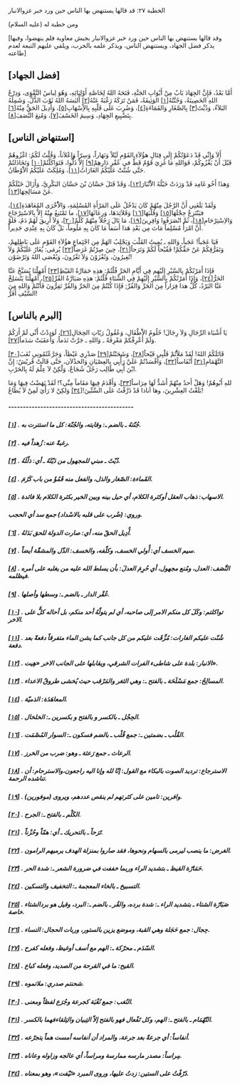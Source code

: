   الخطبة  ٢٧: قد قالها يستنهض بها الناس حين ورد خبر غزوالانبار	

ومن خطبة له (عليه السلام)

[وقد قالها يستنهض بها الناس حين ورد خبر غزوالانبار بجيش  معاوية فلم ينهضوا، وفيها يذكر فضل الجهاد، ويستنهض الناس، ويذكر علمه  بالحرب، ويلقي عليهم التبعة لعدم طاعته]

## [فضل الجهاد]

أَمَّا بَعْدُ، فَإِنَّ الجِهَادَ بَابٌ مِنْ أَبْوَابِ  الجَنَّةِ، فَتَحَهُ اللهُ لِخَاصَّةِ أَوْلِيَائِهِ، وَهُوَ لِباسُ  التَّقْوَى، وَدِرْعُ اللهِ الحَصِينَةُ، وَجُنَّتُهُ[[١\]](https://arabic.balaghah.net/node/445#_ftn1) الوَثِيقَةُ، فَمَنْ تَرَكَهُ رَغْبَةً عَنْهُ[[٢\]](https://arabic.balaghah.net/node/445#_ftn2) أَلبَسَهُ اللهُ ثَوْبَ الذُّلِّ، وَشَمِلَهُ البَلاَءُ، وَدُيِّثَ[[٣\]](https://arabic.balaghah.net/node/445#_ftn3) بِالصَّغَارِ وَالقَمَاءَةِ[[٤\]](https://arabic.balaghah.net/node/445#_ftn4)، وَضُرِبَ عَلَى قَلْبِهِ بِالاِْسْهَابِ[[٥\]](https://arabic.balaghah.net/node/445#_ftn5)، وَأُدِيلَ الحَقُّ مِنْهُ[[٦\]](https://arabic.balaghah.net/node/445#_ftn6) بِتَضْيِيعِ الجِهَادِ، وَسِيمَ الخَسْفَ[[٧\]](https://arabic.balaghah.net/node/445#_ftn7)، وَمُنِعَ النَّصَفَ[[٨\]](https://arabic.balaghah.net/node/445#_ftn8).

## [استنهاض الناس]

أَلاَ وَإِنِّي قَدْ دَعَوْتُكُمْ إِلَى قِتَالِ هؤُلاَءِ  القَوْمِ لَيْلاً وَنَهَاراً، وَسِرّاً وَإِعْلاَناً، وَقُلْتُ لَكُمُ:  اغْزُوهُمْ قَبْلَ أَنْ يَغْزُوكُمْ، فَوَاللهِ مَا غُزِيَ قَوْمٌ قَطُّ في عُقْرِ دَارِهِمْ[[٩\]](https://arabic.balaghah.net/node/445#_ftn9) إِلاَّ ذَلُّوا، فَتَوَاكَلْتُمْ[[١٠\]](https://arabic.balaghah.net/node/445#_ftn10) وَتَخَاذَلتُمْ حَتَّى شُنَّتْ عَلَيْكُمُ الغَارَاتُ[[١١\]](https://arabic.balaghah.net/node/445#_ftn11)، وَمُلِكَتْ عَلَيْكُمُ الاَْوْطَانُ.

وَهذَا أَخُو غَامِد قَدْ وَرَدَتْ خَيْلُهُ الاَْنْبَارَ[[١٢\]](https://arabic.balaghah.net/node/445#_ftn12)، وَقَدْ قَتَلَ حَسَّانَ بْنَ حَسَّانَ البَكْرِيَّ، وَأَزَالَ خَيْلَكُمْ عَنْ مَسَالِحِهَا[[١٣\]](https://arabic.balaghah.net/node/445#_ftn13).

وَلَقَدْ بَلَغَنِي أَنَّ الرَّجُلَ مِنْهُمْ كَانَ يَدْخُلُ عَلَى المَرْأَةِ المُسْلِمَةِ، وَالاُْخْرَى المُعَاهَدَةِ[[١٤\]](https://arabic.balaghah.net/node/445#_ftn14)، فيَنْتَزِعُ حِجْلَهَا[[١٥\]](https://arabic.balaghah.net/node/445#_ftn15) وَقُلْبَهَا[[١٦\]](https://arabic.balaghah.net/node/445#_ftn16) وَقَلاَئِدَهَا، وَرِعَاثَهَا[[١٧\]](https://arabic.balaghah.net/node/445#_ftn17)، ما تَمْتَنِعُ مِنْهُ إِلاَّ بِالاسْتِرْجَاعِ وَالاِسْتِرْحَامِ[[١٨\]](https://arabic.balaghah.net/node/445#_ftn18)، ثُمَّ انْصَرَفُوا وَافِرِينَ[[١٩\]](https://arabic.balaghah.net/node/445#_ftn19)، مَا نَالَ رَجُلاً مِنْهُمْ كَلْمٌ[[٢٠\]](https://arabic.balaghah.net/node/445#_ftn20)، وَلاَ أُرِيقَ لَهُمْ دَمٌ، فَلَوْ أَنَّ امْرَأً مُسْلِماً مَاتَ مِن  بَعْدِ هَذا أَسَفاً مَا كَانَ بِهِ مَلُوماً، بَلْ كَانَ بِهِ عِنْدِي  جَدِيراً.

فَيَا عَجَباً! عَجَباًـ وَاللهِ ـ يُمِيتُ القَلْبَ  وَيَجْلِبُ الهَمَّ مِن اجْتَِماعِ هؤُلاَءِ القَوْمِ عَلَى بَاطِلِهمْ،  وَتَفَرُّقِكُمْ عَنْ حَقِّكُمْ! فَقُبْحاً لَكُمْ وَتَرَحاً[[٢١\]](https://arabic.balaghah.net/node/445#_ftn21)، حِينَ صِرْتُمْ غَرَضاً[[٢٢\]](https://arabic.balaghah.net/node/445#_ftn22) يُرمَى: يُغَارُ عَلَيْكُمْ وَلاَ تُغِيرُونَ، وَتُغْزَوْنَ وَلاَ تَغْرُونَ، وَيُعْصَى اللهُ وَتَرْضَوْن!

فَإِذَا أَمَرْتُكُمْ بِالسَّيْرِ إِلَيْهِم فِي أَيَّامِ الحَرِّ قُلْتُمْ: هذِهِ حَمَارَّةُ القَيْظِ[[٢٣\]](https://arabic.balaghah.net/node/445#_ftn23) أَمْهِلْنَا يُسَبَّخُ عَنَّا الحَرُّ[[٢٤\]](https://arabic.balaghah.net/node/445#_ftn24)، وَإِذَا أَمَرْتُكُمْ بِالسَّيْرِ إِلَيْهِمْ فِي الشِّتَاءِ قُلْتُمْ: هذِهِ صَبَارَّةُ القُرِّ[[٢٥\]](https://arabic.balaghah.net/node/445#_ftn25)، أَمْهِلْنَا يَنْسَلِخْ عَنَّا البَرْدُ، كُلُّ هذا فِرَاراً مِنَ الحَرِّ وَالقُرِّ; فَإِذَا كُنْتُمْ مِنَ الحَرِّ وَالقُرِّ تَفِرُّونَ  فَأَنْتُمْ وَاللهِ مِنَ السَّيْفِ أَفَرُّ!

## [البرم بالناس]

يَا أَشْبَاهَ الرِّجَالِ وَلاَ رِجَالَ! حُلُومُ الاَْطْفَالِ، وَعُقُولُ رَبّاتِ الحِجَالِ[[٢٦\]](https://arabic.balaghah.net/node/445#_ftn26)، لَوَدِدْتُ أَنِّي لَمْ أَرَكُمْ وَلَمْ أَعْرِفْكمْ مَعْرِفَةً ـ وَاللهِ ـ جَرَّتْ نَدَماً، وَأَعقَبَتْ سَدَماً[[٢٧\]](https://arabic.balaghah.net/node/445#_ftn27).

قَاتَلَكُمُ اللهُ! لَقَدْ مَلاَْتُمْ قَلْبِي قَيْحاً[[٢٨\]](https://arabic.balaghah.net/node/445#_ftn28)، وَشَحَنْتُمْ[[٢٩\]](https://arabic.balaghah.net/node/445#_ftn29) صَدْرِي غَيْظاً، وَجَرَّعْتُمُونِي نُغَبَ[[٣٠\]](https://arabic.balaghah.net/node/445#_ftn30) التَّهْمَامِ[[٣١\]](https://arabic.balaghah.net/node/445#_ftn31) أَنْفَاساً[[٣٢\]](https://arabic.balaghah.net/node/445#_ftn32)، وَأَفْسَدْتُمْ عَلَيَّ رَأْيِي بِالعِصْيَانِ وَالخذْلاَن، حَتَّى  قَالَتْ قُريْشٌ: إِنَّ ابْنَ أَبِي طَالِب رَجُلٌ شُجَاعٌ، وَلْكِنْ لاَ  عِلْمَ لَهُ بِالحَرْبِ.

للهِ أَبُوهُمْ! وَهَلْ أَحدٌ مِنْهُمْ أَشَدُّ لَهَا مِرَاساً[[٣٣\]](https://arabic.balaghah.net/node/445#_ftn33)، وَأَقْدَمُ فِيهَا مَقَاماً مِنِّي؟! لَقَدْ نَهَضْتُ فِيهَا وَمَا  بَلَغْتُ العِشْرِينَ، وها أناذا قَدْ ذَرَّفْتُ عَلَى السِّتِّينَ![[٣٤\]](https://arabic.balaghah.net/node/445#_ftn34) وَلكِنْ لا رَأْيَ لَمِنْ لاَ يُطَاعُ!

##### -------------------------------------------

##### [[١\]](https://arabic.balaghah.net/node/445#_ftnref1) . جُنّتهُ ـ بالضم ـ: وقايته، والجُنّة: كل ما استترت به.

##### [[٢\]](https://arabic.balaghah.net/node/445#_ftnref2) . رغبةً عنه: زُهداً فيه.

##### [[٣\]](https://arabic.balaghah.net/node/445#_ftnref3) . دُيّثَ ـ مبني للمجهول من دَيّثَهُ ـ أي: ذلّلَهُ.

##### [[٤\]](https://arabic.balaghah.net/node/445#_ftnref4) . القَماءة: الصّغار والذل، والفعل منه قَمُؤَ من باب كَرُمَ.

##### [[٥\]](https://arabic.balaghah.net/node/445#_ftnref5) . الاسهاب: ذهاب العقل أوكثرة الكلام، أي حيل بينه وبين الخير بكثرة الكلام بلا فائدة.

##### وروي: (ضُرب على قلبه بالاسْداد) جمع سد أي الحجب.

##### [[٦\]](https://arabic.balaghah.net/node/445#_ftnref6) . أُدِيل الحقّ منه، أي: صارت الدولة للحق بَدَلهُ.

##### [[٧\]](https://arabic.balaghah.net/node/445#_ftnref7) . سيم الخسف أي: أُولي الخسف، وكلّفه، والخسف: الذّل والمشقّة أيضاً.

##### [[٨\]](https://arabic.balaghah.net/node/445#_ftnref8) . النَّصَف: العدل، ومُنع مجهول، أي حُرِمَ العدلَ: بأن يسلط الله عليه من يغلبه على أمره فيظلمه.

##### [[٩\]](https://arabic.balaghah.net/node/445#_ftnref9) . عُقْر الدار ـ بالضم ـ: وسطها وأصلها.

##### [[١٠\]](https://arabic.balaghah.net/node/445#_ftnref10) . تواكلتم: وكَلَ كل منكم الامر إلى صاحبه، أي لم يتولّهُ أحد منكم، بل أحاله كلٌّ على الاخر.

##### [[١١\]](https://arabic.balaghah.net/node/445#_ftnref11) . شُنّت عليكم الغارات: مُزِّقَت عليكم من كل جانب كما يشن الماء متفرقاً دفعةً بعد دفعة.

##### [[١٢\]](https://arabic.balaghah.net/node/445#_ftnref12) . الانبار: بلدة على شاطىء الفرات الشرقي، ويقابلها على الجانب الاخر «هِيت».

##### [[١٣\]](https://arabic.balaghah.net/node/445#_ftnref13) . المسالِحُ: جمع مَسْلَحَة ـ بالفتح ـ: وهي الثغر والمَرْقب حيث يُخشى طروقُ الاعداء.

##### [[١٤\]](https://arabic.balaghah.net/node/445#_ftnref14) . المعاهَدَة: الذميّة.

##### [[١٥\]](https://arabic.balaghah.net/node/445#_ftnref15) . الحِجْل ـ بالكسر و بالفتح و بكسرين ـ: الخلخال.

##### [[١٦\]](https://arabic.balaghah.net/node/445#_ftnref16) . القُلُب ـ بضمتين ـ: جمع قُلْب ـ بالضم فسكون ـ: السوار المُصْمَت.

##### [[١٧\]](https://arabic.balaghah.net/node/445#_ftnref17) . الرعاث ـ جمع رَعثة ـ وهو: ضرب من الخرز.

##### [[١٨\]](https://arabic.balaghah.net/node/445#_ftnref18) . الاسترجاع: ترديد الصوت بالبكاء مع القول: إنّا لله وإنا اليه راجعون،والاسترحام: أن تناشده الرحمة.

##### [[١٩\]](https://arabic.balaghah.net/node/445#_ftnref19) . وافرين: تامين على كثرتهم لم ينقص عددهم، ويروى (موفورين).

##### [[٢٠\]](https://arabic.balaghah.net/node/445#_ftnref20) . الكَلْم ـ بالفتح ـ: الجرح.

##### [[٢١\]](https://arabic.balaghah.net/node/445#_ftnref21) . تَرَحاً ـ بالتحريك ـ أي: همّاً وحُزْناً.

##### [[٢٢\]](https://arabic.balaghah.net/node/445#_ftnref22) . الغرض: ما ينصب ليرمى بالسهام ونحوها، فقد صاروا بمنزلة الهدف يرميهم الرامون.

##### [[٢٣\]](https://arabic.balaghah.net/node/445#_ftnref23) . حَمَارّة القيظ ـ بتشديد الراء وربما خففت في ضرورة الشعر ـ: شدة الحر.

##### [[٢٤\]](https://arabic.balaghah.net/node/445#_ftnref24) . التسبيخ ـ بالخاء المعجمة ـ: التخفيف والتسكين.

##### [[٢٥\]](https://arabic.balaghah.net/node/445#_ftnref25) . صَبَارّة الشتاء ـ بتشديد الراء ـ: شدة برده، والقُر ـ بالضم ـ: البرد، وقيل هو بردالشتاء خاصة.

##### [[٢٦\]](https://arabic.balaghah.net/node/445#_ftnref26) . حِجال: جمع حَجَلة وهي القبة، وموضع يزين بالستور، وربات الحجال: النساء.

##### [[٢٧\]](https://arabic.balaghah.net/node/445#_ftnref27) . السّدَم ـ محرّكة ـ: الهم مع أسف أوغيظ، وفعله كفرح.

##### [[٢٨\]](https://arabic.balaghah.net/node/445#_ftnref28) . القيح: ما في القرحة من الصديد، وفعله كباع.

##### [[٢٩\]](https://arabic.balaghah.net/node/445#_ftnref29) . شحنتم صدري: ملاتموه.

##### [[٣٠\]](https://arabic.balaghah.net/node/445#_ftnref30) . النُغب: جمع نُغْبَة كجرعة وجُرَع لفظاً ومعنى.

##### [[٣١\]](https://arabic.balaghah.net/node/445#_ftnref31) . التّهْمَام ـ بالفتح ـ: الهم، وكل تَفْعال فهو بالفتح إلاّ التِبيان والتِلقاءفهما بالكسر.

##### [[٣٢\]](https://arabic.balaghah.net/node/445#_ftnref32) . أنفاساً: أي جرعةً بعد جرعة، والمراد أن أنفاسه أمست هماً يتجرّعه.

##### [[٣٣\]](https://arabic.balaghah.net/node/445#_ftnref33) . مِراساً: مصدر مارسه ممارسة ومراساً، أي عالجه وزاوله وعاناه.

##### [[٣٤\]](https://arabic.balaghah.net/node/445#_ftnref34) . ذَرّفْتُ على الستين: زدتُ عليها، وروى المبرد «نَيّفت»، وهو بمعناه.
